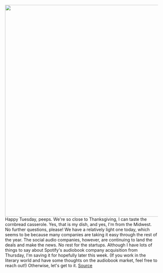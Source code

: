 <img src='https://cdn.vox-cdn.com/thumbor/MezaREN3dLi-FRthkzpb4z3LUgo=/0x0:3000x2000/1200x800/filters:focal(1260x760:1740x1240)/cdn.vox-cdn.com/uploads/chorus_image/image/70148882/1209505825.0.jpg' width='700px' /><br/>
Happy Tuesday, peeps. We're so close to Thanksgiving, I can taste the cornbread casserole. Yes, that is my dish, and yes, I'm from the Midwest. No further questions, please! We have a relatively light one today, which seems to be because many companies are taking it easy through the rest of the year. The social audio companies, however, are continuing to land the deals and make the news. No rest for the startups. Although I have lots of things to say about Spotify's audiobook company acquisition from Thursday, I'm saving it for hopefully later this week. (If you work in the literary world and have some thoughts on the audiobook market, feel free to reach out!) Otherwise, let's get to it.
<a href='https://www.theverge.com/2021/11/16/22785138/hot-pod-oprah-clubhouse-podcast-live-audio-news'> Source <a/>